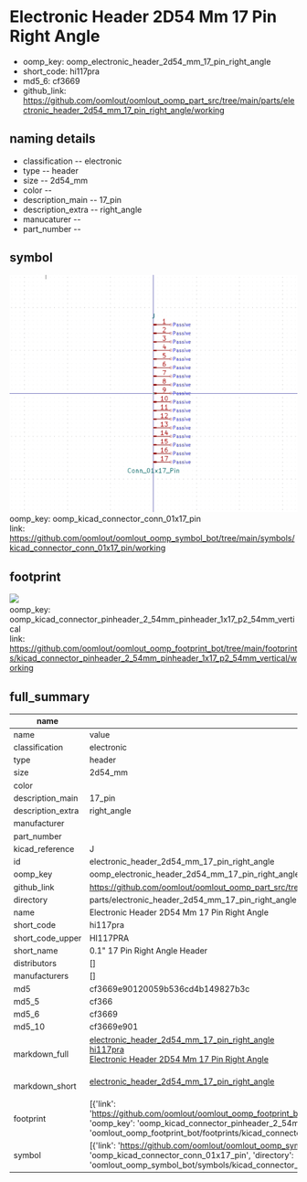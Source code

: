 # Electronic Header 2D54 Mm 17 Pin Right Angle

  
* oomp_key: oomp_electronic_header_2d54_mm_17_pin_right_angle 
* short_code: hi117pra
* md5_6: cf3669  
* github_link: https://github.com/oomlout/oomlout_oomp_part_src/tree/main/parts/electronic_header_2d54_mm_17_pin_right_angle/working  
## naming details
* classification -- electronic
* type -- header
* size -- 2d54_mm
* color -- 
* description_main -- 17_pin
* description_extra -- right_angle
* manucaturer -- 
* part_number -- 



## symbol

![](symbol/0/working/working_600.png)  
oomp_key: oomp_kicad_connector_conn_01x17_pin  
link: https://github.com/oomlout/oomlout_oomp_symbol_bot/tree/main/symbols/kicad_connector_conn_01x17_pin/working  

## footprint

![](footprint/0/working/working_600.png)  
oomp_key: oomp_kicad_connector_pinheader_2_54mm_pinheader_1x17_p2_54mm_vertical  
link: https://github.com/oomlout/oomlout_oomp_footprint_bot/tree/main/footprints/kicad_connector_pinheader_2_54mm_pinheader_1x17_p2_54mm_vertical/working  

## full_summary
| name | value | 
| --- | --- | 
| name | value | 
| classification | electronic | 
| type | header | 
| size | 2d54_mm | 
| color |  | 
| description_main | 17_pin | 
| description_extra | right_angle | 
| manufacturer |  | 
| part_number |  | 
| kicad_reference | J | 
| id | electronic_header_2d54_mm_17_pin_right_angle | 
| oomp_key | oomp_electronic_header_2d54_mm_17_pin_right_angle | 
| github_link | https://github.com/oomlout/oomlout_oomp_part_src/tree/main/parts/electronic_header_2d54_mm_17_pin_right_angle/working | 
| directory | parts/electronic_header_2d54_mm_17_pin_right_angle | 
| name | Electronic Header 2D54 Mm 17 Pin Right Angle | 
| short_code | hi117pra | 
| short_code_upper | HI117PRA | 
| short_name | 0.1" 17 Pin Right Angle Header | 
| distributors | [] | 
| manufacturers | [] | 
| md5 | cf3669e90120059b536cd4b149827b3c | 
| md5_5 | cf366 | 
| md5_6 | cf3669 | 
| md5_10 | cf3669e901 | 
| markdown_full | [electronic_header_2d54_mm_17_pin_right_angle](https://github.com/oomlout/oomlout_oomp_part_src/tree/main/parts/electronic_header_2d54_mm_17_pin_right_angle/working)<br>[hi117pra](https://github.com/oomlout/oomlout_oomp_part_src/tree/main/parts/electronic_header_2d54_mm_17_pin_right_angle/working)<br>[Electronic Header 2D54 Mm 17 Pin Right Angle](https://github.com/oomlout/oomlout_oomp_part_src/tree/main/parts/electronic_header_2d54_mm_17_pin_right_angle/working)<br><br> | 
| markdown_short | [electronic_header_2d54_mm_17_pin_right_angle](https://github.com/oomlout/oomlout_oomp_part_src/tree/main/parts/electronic_header_2d54_mm_17_pin_right_angle/working)<br><br> | 
| footprint | [{'link': 'https://github.com/oomlout/oomlout_oomp_footprint_bot/tree/main/foootprntss/kicad_connector_pinheader_2_54mm_pinheader_1x17_p2_54mm_vertical', 'oomp_key': 'oomp_kicad_connector_pinheader_2_54mm_pinheader_1x17_p2_54mm_vertical', 'directory': 'oomlout_oomp_footprint_bot/footprints/kicad_connector_pinheader_2_54mm_pinheader_1x17_p2_54mm_vertical//working/working.kicad_mod'}] | 
| symbol | [{'link': 'https://github.com/oomlout/oomlout_oomp_symbol_bot/tree/main/symbols/kicad_connector_conn_01x17_pin', 'oomp_key': 'oomp_kicad_connector_conn_01x17_pin', 'directory': 'oomlout_oomp_symbol_bot/symbols/kicad_connector_conn_01x17_pin//working/working.kicad_sym'}] | 
